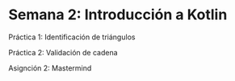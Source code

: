 # Semana 2: Introducción a Kotlin

Práctica 1: Identificación de triángulos

Práctica 2: Validación de cadena

Asignción 2: Mastermind
